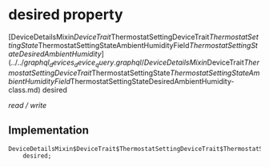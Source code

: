 


# desired property






[DeviceDetailsMixin$DeviceTrait$ThermostatSettingDeviceTrait$ThermostatSettingState$ThermostatSettingStateAmbientHumidityField$ThermostatSettingStateDesiredAmbientHumidity](../../graphql_devices_device_query.graphql/DeviceDetailsMixin$DeviceTrait$ThermostatSettingDeviceTrait$ThermostatSettingState$ThermostatSettingStateAmbientHumidityField$ThermostatSettingStateDesiredAmbientHumidity-class.md) desired
  
_read / write_






## Implementation

```dart
DeviceDetailsMixin$DeviceTrait$ThermostatSettingDeviceTrait$ThermostatSettingState$ThermostatSettingStateAmbientHumidityField$ThermostatSettingStateDesiredAmbientHumidity
    desired;


```








